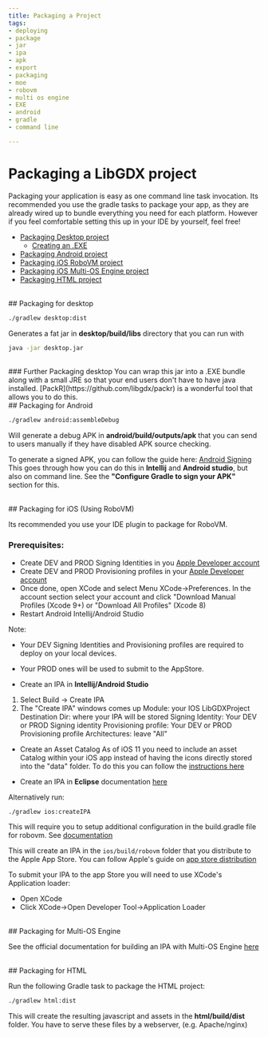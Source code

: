 ```yaml
---
title: Packaging a Project
tags:
- deploying
- package
- jar
- ipa
- apk
- export
- packaging
- moe
- robovm
- multi os engine
- EXE
- android
- gradle
- command line

---
```


<h1> Packaging a LibGDX project </h1>

Packaging your application is easy as one command line task invocation. Its recommended you use the gradle tasks
to package your app, as they are already wired up to bundle everything you need for each platform. However if you feel comfortable setting this up
in your IDE by yourself, feel free!

- [Packaging Desktop project](#packaging-for-desktop)
    - [Creating an .EXE](#further-packaging-desktop)
- [Packaging Android project](#packaging-for-android)
- [Packaging iOS RoboVM project](#packaging-for-robovm)
- [Packaging iOS Multi-OS Engine project](#packaging-for-multi-os-engine)
- [Packaging HTML project](#packaging-for-html)


<br>
## Packaging for desktop

```bash
./gradlew desktop:dist
```

Generates a fat jar in **desktop/build/libs** directory that you can run with 
```bash
java -jar desktop.jar
 ```
 
 <br>
 ### Further Packaging desktop
 You can wrap this jar into a .EXE bundle along with a small JRE so that your end users don't have to have java installed.
 [PackR](https://github.com/libgdx/packr) is a wonderful tool that allows you to do this.

<br>
## Packaging for Android

```bash
./gradlew android:assembleDebug
```

Will generate a debug APK in **android/build/outputs/apk** that you can send to users manually if they have disabled APK source checking.

To generate a signed APK, you can follow the guide here: [Android Signing](https://developer.android.com/studio/publish/app-signing.html)
This goes through how you can do this in **Intellij** and **Android studio**, but also on command line. See the **"Configure Gradle to sign your APK"** section for this.

<br>
## Packaging for iOS (Using RoboVM)
 

Its recommended you use your IDE plugin to package for RoboVM.

### Prerequisites:
- Create DEV and PROD Signing Identities in you [Apple Developer account](https://developer.apple.com)
- Create DEV and PROD Provisioning profiles in your [Apple Developer account](https://developer.apple.com)
- Once done, open XCode and select Menu XCode->Preferences. In the account section select your account and click "Download Manual Profiles (Xcode 9+) or "Download All Profiles" (Xcode 8)
- Restart Android Intellij/Android Studio

Note: 
- Your DEV Signing Identities and Provisioning profiles are required to deploy on your local devices.
- Your PROD ones will be used to submit to the AppStore.

- Create an IPA in **Intellij/Android Studio** 
1) Select Build -> Create IPA
2) The "Create IPA" windows comes up 
Module: your IOS LibGDXProject
Destination Dir: where your IPA will be stored
Signing Identity: Your DEV or PROD Signing identity
Provisioning profile: Your DEV or PROD Provisioning profile
Architectures: leave "All"

- Create an Asset Catalog
As of iOS 11 you need to include an asset Catalog within your iOS app instead of having the icons directly stored into the "data" folder.
To do this you can follow the [instructions here](https://github.com/MobiVM/robovm/wiki/Howto-Create-an-Asset-Catalog-for-XCode-9-Appstore-Submission%3F)


- Create an IPA in **Eclipse** documentation [here](http://docs.robovm.com/getting-started/eclipse.html#deployment)

Alternatively run:

```bash
./gradlew ios:createIPA
```
This will require you to setup additional configuration in the build.gradle file for robovm. See [documentation](https://github.com/MobiDevelop/robovm/tree/master/plugins/gradle)


This will create an IPA in the `ios/build/robovm` folder that you distribute to the Apple App Store. You can follow Apple's guide on [app store distribution](https://developer.apple.com/library/ios/documentation/IDEs/Conceptual/AppDistributionGuide/Introduction/Introduction.html)

To submit your IPA to the app Store you will need to use XCode's Application loader:
- Open XCode
- Click XCode->Open Developer Tool->Application Loader


<br>
## Packaging for Multi-OS Engine 


See the official documentation for building an IPA with Multi-OS Engine [here](https://doc.multi-os-engine.org/multi-os-engine/3_getting_started/1_hello_world_app/hello_world_app.html#building-ipa-to-deploy-app-to-appstore)

<br>
## Packaging for HTML

Run the following Gradle task to package the HTML project:

```bash
./gradlew html:dist
```

This will create the resulting javascript and assets in the **html/build/dist** folder.  You have to serve these files by a webserver, (e.g. Apache/nginx)

